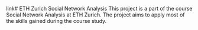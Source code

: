 link# ETH Zurich Social Network Analysis
This project is a part of the course Social Network Analysis at ETH Zurich. 
The project aims to apply most of the skills gained during the course study. 